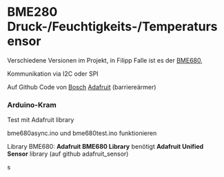 # BME280 Druck-/Feuchtigkeits-/Temperatursensor

Verschiedene Versionen im Projekt, in Filipp Falle ist es der [BME680](https://www.adafruit.com/product/3660),

Kommunikation via I2C oder SPI

Auf Github Code von 
[Bosch](https://github.com/BoschSensortec/BME68x-Sensor-API)
[Adafruit](https://github.com/adafruit/Adafruit_BME680) (barriereärmer)


### Arduino-Kram

Test mit Adafruit library

bme680async.ino und bme680test.ino funktionieren

Library BME680: **Adafruit BME680 Library**
benötigt **Adafruit Unified Sensor** library (auf github adafruit_sensor)


s